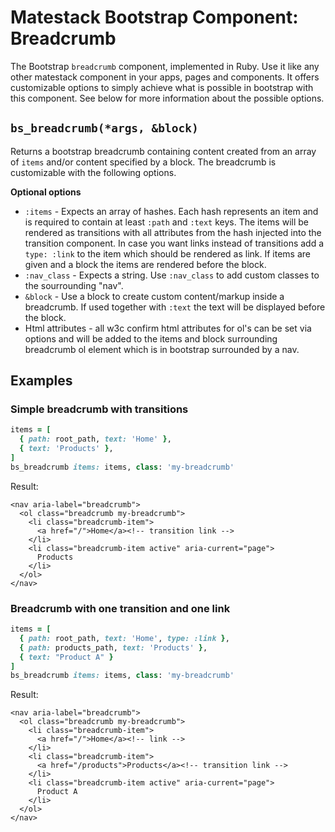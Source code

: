 # Matestack Bootstrap Component: Breadcrumb

The Bootstrap `breadcrumb` component, implemented in Ruby. Use it like any other matestack component in your apps, pages and components. It offers customizable options to simply achieve what is possible in bootstrap with this component. See below for more information about the possible options.

## `bs_breadcrumb(*args, &block)`

Returns a bootstrap breadcrumb containing content created from an array of `items` and/or content specified by a block. The breadcrumb is customizable with the following options.

**Optional options**

* `:items` - Expects an array of hashes. Each hash represents an item and is required to contain at least `:path` and `:text` keys. The items will be rendered as transitions with all attributes from the hash injected into the transition component. In case you want links instead of transitions add a `type: :link` to the item which should be rendered as link. If items are given and a block the items are rendered before the block.
* `:nav_class` - Expects a string. Use `:nav_class` to add custom classes to the sourrounding "nav".
* `&block` - Use a block to create custom content/markup inside a breadcrumb. If used together with `:text` the text will be displayed before the block.
* Html attributes - all w3c confirm html attributes for ol's can be set via options and will be added to the items and block surrounding breadcrumb ol element which is in bootstrap surrounded by a nav.

## Examples

### Simple breadcrumb with transitions

```ruby
items = [
  { path: root_path, text: 'Home' },
  { text: 'Products' },
]
bs_breadcrumb items: items, class: 'my-breadcrumb'
```

Result:

```markup
<nav aria-label="breadcrumb">
  <ol class="breadcrumb my-breadcrumb">
    <li class="breadcrumb-item">
      <a href="/">Home</a><!-- transition link -->
    </li>
    <li class="breadcrumb-item active" aria-current="page">
      Products
    </li>
  </ol>
</nav>
```

### Breadcrumb with one transition and one link

```ruby
items = [
  { path: root_path, text: 'Home', type: :link },
  { path: products_path, text: 'Products' },
  { text: "Product A" }
]
bs_breadcrumb items: items, class: 'my-breadcrumb'
```

Result:

```markup
<nav aria-label="breadcrumb">
  <ol class="breadcrumb my-breadcrumb">
    <li class="breadcrumb-item">
      <a href="/">Home</a><!-- link -->
    </li>
    <li class="breadcrumb-item">
      <a href="/products">Products</a><!-- transition link -->
    </li>
    <li class="breadcrumb-item active" aria-current="page">
      Product A
    </li>
  </ol>
</nav>
```
